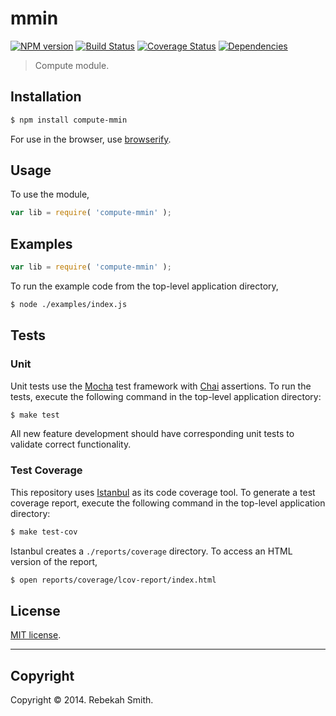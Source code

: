 mmin
===
[![NPM version][npm-image]][npm-url] [![Build Status][travis-image]][travis-url] [![Coverage Status][coveralls-image]][coveralls-url] [![Dependencies][dependencies-image]][dependencies-url]

> Compute module.


## Installation

``` bash
$ npm install compute-mmin
```

For use in the browser, use [browserify](https://github.com/substack/node-browserify).


## Usage

To use the module,

``` javascript
var lib = require( 'compute-mmin' );
```


## Examples

``` javascript
var lib = require( 'compute-mmin' );
```

To run the example code from the top-level application directory,

``` bash
$ node ./examples/index.js
```


## Tests

### Unit

Unit tests use the [Mocha](http://visionmedia.github.io/mocha) test framework with [Chai](http://chaijs.com) assertions. To run the tests, execute the following command in the top-level application directory:

``` bash
$ make test
```

All new feature development should have corresponding unit tests to validate correct functionality.


### Test Coverage

This repository uses [Istanbul](https://github.com/gotwarlost/istanbul) as its code coverage tool. To generate a test coverage report, execute the following command in the top-level application directory:

``` bash
$ make test-cov
```

Istanbul creates a `./reports/coverage` directory. To access an HTML version of the report,

``` bash
$ open reports/coverage/lcov-report/index.html
```


## License

[MIT license](http://opensource.org/licenses/MIT). 


---
## Copyright

Copyright &copy; 2014. Rebekah Smith.


[npm-image]: http://img.shields.io/npm/v/compute-mmin.svg
[npm-url]: https://npmjs.org/package/compute-mmin

[travis-image]: http://img.shields.io/travis/compute-io//master.svg
[travis-url]: https://travis-ci.org/compute-io/

[coveralls-image]: https://img.shields.io/coveralls/compute-io//master.svg
[coveralls-url]: https://coveralls.io/r/compute-io/?branch=master

[dependencies-image]: http://img.shields.io/david/compute-io/.svg
[dependencies-url]: https://david-dm.org/compute-io/

[dev-dependencies-image]: http://img.shields.io/david/dev/compute-io/.svg
[dev-dependencies-url]: https://david-dm.org/dev/compute-io/

[github-issues-image]: http://img.shields.io/github/issues/compute-io/.svg
[github-issues-url]: https://github.com/compute-io//issues